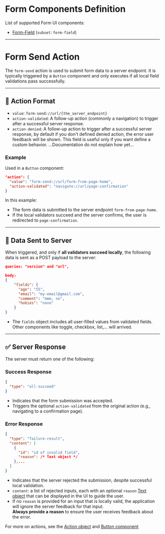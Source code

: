 # Form Components Definition

List of supported Form UI components:

- [Form-Field](field.md) (`subset`: `form-field`)

---

# Form Send Action

The `form-send` action is used to submit form data to a server endpoint. It is typically triggered by a `Button` component and only executes if all local field validations pass successfully.

---

## 🔧 Action Format

- `value`: `form-send://url/{the_server_endpoint}`
- `action-validated`: A follow-up action (commonly a navigation) to trigger after a successful server response.
- `action-denied`: A follow-up action to trigger after a successful server response, by default if you don't defined denied action, the error user feedback will be shown. This field is useful only if you want define a custom behavior. ...Documentation do not explain how yet...

### Example

Used in a `Button` component:

```json
"action": {
  "value": "form-send://url/form-from-page-home",
  "action-validated": "navigate://url/page-confirmation"
}
```

In this example:

- The form data is submitted to the server endpoint `form-from-page-home`.
- If the local validators succeed and the server confirms, the user is redirected to `page-confirmation`.

---

## 📨 Data Sent to Server

When triggered, and only if **all validators succeed locally**, the following data is sent as a POST payload to the server:

```json
queries: "version" and "url",

body:
{
    "fields": {
      "age": "55",
      "email": "my-email@gmail.com",
      "comment": "mmm, no",
      "hobies": "none"
    }
}

```

- The `fields` object includes all user-filled values from validated fields. Other components like toggle, checkbox, list,... will arrived.

---

## ✅ Server Response

The server must return one of the following:

### Success Response

```json
{
  "type": "all-succeed"
}
```

- Indicates that the form submission was accepted.
- Triggers the optional `action-validated` from the original action (e.g., navigating to a confirmation page).

### Error Response

```json
{
  "type": "failure-result",
  "content": [
    {
      "id": "id of invalid field",
      "reason": /* Text object */
    },...
  ]
}
```

- Indicates that the server rejected the submission, despite successful local validation.
- `content`: a list of rejected inputs, each with an optional `reason` [Text object](../../object-definition/text.md) that can be displayed in the UI to guide the user.
- If no `reason` is provided for an input that is locally valid, the application will ignore the server feedback for that input.  
  **Always provide a reason** to ensure the user receives feedback about the error.


For more on actions, see the [Action object](../../object-definition/action.md) and [Button component](../../components-definition/button.md)






